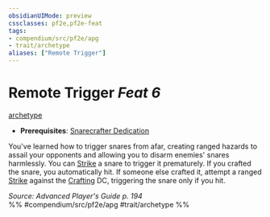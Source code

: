 ```yaml
---
obsidianUIMode: preview
cssclasses: pf2e,pf2e-feat
tags:
- compendium/src/pf2e/apg
- trait/archetype
aliases: ["Remote Trigger"]
---
```

# Remote Trigger  *Feat 6*  
[archetype](rules/traits/archetype.md "Archetype Feat Trait")  

- **Prerequisites**: [Snarecrafter Dedication](compendium/feats/snarecrafter-dedication-apg.md)

You've learned how to trigger snares from afar, creating ranged hazards to assail your opponents and allowing you to disarm enemies' snares harmlessly. You can [Strike](rules/actions/strike.md) a snare to trigger it prematurely. If you crafted the snare, you automatically hit. If someone else crafted it, attempt a ranged [Strike](rules/actions/strike.md) against the [Crafting](compendium/skills.md#Crafting) DC, triggering the snare only if you hit.

*Source: Advanced Player's Guide p. 194*  
%% #compendium/src/pf2e/apg #trait/archetype %%